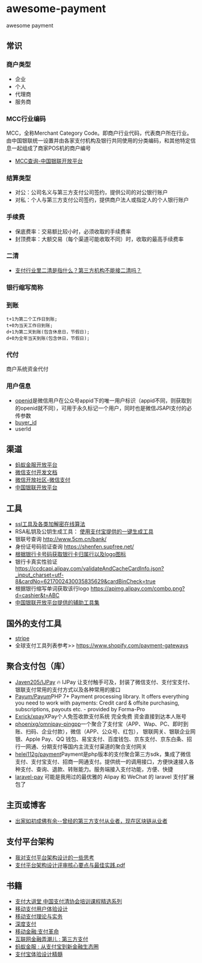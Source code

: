 # awesome-payment
awesome payment

## 常识
### 商户类型
* 企业
* 个人
* 代理商
* 服务商

### MCC行业编码
MCC，全称Merchant Category Code。即商户行业代码，代表商户所在行业。由中国银联统一设置并由各家支付机构及银行共同使用的分类编码，和其他特定信息一起组成了商家POS机的商户编号
* [MCC查询-中国银联开放平台](https://open.unionpay.com/tjweb/api/detail?apiSvcId=514)
### 结算类型
* 对公：公司名义与第三方支付公司签约，提供公司的对公银行账户
* 对私：个人与第三方支付公司签约，提供商户法人或指定人的个人银行账户
### 手续费
* 保底费率：交易额比较小时，必须收取的手续费率
* 封顶费率：大额交易（每个渠道可能收取不同）时，收取的最高手续费率
### 二清
* [支付行业里二清是指什么？第三方机构不能接二清吗？](https://www.zhihu.com/question/38240219)

### 银行缩写简称

### 到账
```
t+1为第二个工作日到账;
t+0为当天工作日到账;
d+1为第二天到账(包含休息日，节假日);
d+0为全年当天到账(包含休日，节假日);
```
### 代付
商户系统资金代付
### 用户信息
* [openid](https://pay.weixin.qq.com/wiki/doc/api/jsapi.php?chapter=4_4)是微信用户在公众号appid下的唯一用户标识（appid不同，则获取到的openid就不同），可用于永久标记一个用户，同时也是微信JSAPI支付的必传参数
* [buyer_id](https://docs.open.alipay.com/53/104114)
* userId
## 渠道
* [蚂蚁金服开放平台](https://open.alipay.com/platform/home.htm)
* [微信支付开发文档](https://pay.weixin.qq.com/wiki/doc/api/index.html)
* [微信开放社区-微信支付](https://developers.weixin.qq.com/community/pay)
* [中国银联开放平台](https://open.unionpay.com/tjweb/index)
## 工具
* [ssl工具及各类加解密在线算法](http://www.ssleye.com/)
* RSA私钥及公钥生成工具： [使用支付宝提供的一键生成工具](https://docs.open.alipay.com/291/105971)
* 银联号查询 http://www.5cm.cn/bank/ 
* 身份证号码验证查询 https://shenfen.supfree.net/
* [根据银行卡号码获取银行卡归属行以及logo图标](https://blog.csdn.net/qq_28268507/article/details/68941754) 
* 银行卡真实性验证 https://ccdcapi.alipay.com/validateAndCacheCardInfo.json?_input_charset=utf-8&cardNo=6217002430035835629&cardBinCheck=true
* 根据银行缩写单词获取该行logo https://apimg.alipay.com/combo.png?d=cashier&t=ABC
* [中国银联开放平台提供的辅助工具集](https://open.unionpay.com/tjweb/support/doc/online/5)
## 国外的支付工具
* [stripe]( https://stripe.com/hk)
* 全球支付工具列表参考>> https://www.shopify.com/payment-gateways

## 聚合支付包（库）
* [Javen205/IJPay](https://github.com/Javen205/IJPay) 🔥 IJPay 让支付触手可及，封装了微信支付、支付宝支付、银联支付常用的支付方式以及各种常用的接口
* [Payum/Payum](https://github.com/Payum/Payum)PHP 7+ Payment processing library. It offers everything you need to work with payments: Credit card & offsite purchasing, subscriptions, payouts etc. - provided by Forma-Pro
* [Exrick/xpay](https://github.com/Exrick/xpay)XPay个人免签收款支付系统 完全免费 资金直接到达本人账号 
* [phoenixg/omnipay-pingpp](https://github.com/phoenixg/omnipay-pingpp)一个聚合了支付宝（APP、Wap、PC、即时到账、扫码、企业付款），微信（APP、公众号、红包）， 银联网关、银联企业网银、Apple Pay、QQ 钱包、易宝支付、百度钱包、京东支付、京东白条、招行一网通、分期支付等国内主流支付渠道的聚合支付网关
* [helei112g/payment](https://github.com/helei112g/payment)Payment是php版本的支付聚合第三方sdk，集成了微信支付、支付宝支付、招商一网通支付。提供统一的调用接口，方便快速接入各种支付、查询、退款、转账能力。服务端接入支付功能，方便、快捷
* [laravel-pay](https://github.com/yansongda/laravel-pay) 可能是我用过的最优雅的 Alipay 和 WeChat 的 laravel 支付扩展包了

## 主页或博客
* [出家如初成佛有余--曾经的第三方支付从业者，现在区块链从业者](https://www.yeeach.com/)
## 支付平台架构
* [我对支付平台架构设计的一些思考](https://juejin.im/post/5cf69f1c6fb9a07f08708372)
* [支付平台架构设计评审核心要点与最佳实践.pdf](/src/支付平台架构设计评审核心要点与最佳实践.pdf)
## 书籍
* [支付大讲堂 中国支付清协会培训课程精选系列](https://book.douban.com/subject/27080419/)
* [移动支付用户体验设计](https://book.douban.com/subject/26835739/)
* [移动支付理论与实务](https://book.douban.com/subject/26942242/)
* [深度支付](https://book.douban.com/subject/30411023/)
* [移动金融:支付革命](https://book.douban.com/subject/26948021/)
* [互联网金融弄潮儿 : 第三方支付](https://book.douban.com/subject/27024322/)
* [蚂蚁金服 : 从支付宝到新金融生态圈](https://book.douban.com/subject/27085867/)
* [支付宝体验设计精髓](https://book.douban.com/subject/26910220/)




